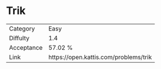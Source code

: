 # Trik

<table>
    <tr>
        <td>Category</td>
        <td>Easy</td>
    </tr>
    <tr>
        <td>Diffulty</td>
        <td>1.4</td>
    </tr>
    <tr>
        <td>Acceptance</td>
        <td>57.02 %</td>
    </tr>
    <tr>
        <td>Link</td>
        <td>https://open.kattis.com/problems/trik</td>
    </tr>
</table>
